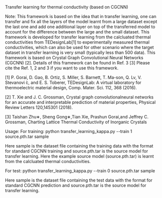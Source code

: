 Transfer learning for thermal conductivity (based on CGCNN)

Note: This framework is based on the idea that in transfer learning, one can transfer and fix all the layers of the model learnt from a large dataset except the last one and add one additional layer on top of the transferred model to account for the difference between the large and the small dataset. This framework is developed for transfer learning from the calcluated thermal conductivities from TEDesignLab[1] to experimentally measured thermal conductivities, which can also be used for other scenario where the target dataset in transfer learning is very small (typically less than 500 data). This framework is based on Crystal Graph Convolutional Neural Networks (CGCNN) [2]. Details of this framework can be found in Ref. 3 [3] Please cite the Ref. 1, 2 and 3 if you want to use this framework. 

[1]  P. Gorai, D. Gao, B. Ortiz, S. Miller, S. Barnett, T. Ma-son, Q. Lv, V. Stevanovi ́c, and E. S. Toberer, 
TEDesignLab: A virtual laboratory for thermoelectric material design, Comp. Mater. Sci. 112, 368 (2016).

[2]  T. Xie and J. C. Grossman, Crystal graph convolutionalneural networks for an accurate and interpretable prediction of material properties, Physical Review Letters 120,145301 (2018).

[3]  Taishan Zhu∗, Sheng Gong∗,Tian Xie, Prashun Gorai,and Jeffrey C. Grossman, Charting Lattice Thermal Conductivity of Inorganic Crystals 

Usage:
For training: python transfer_learning_kappa.py --train 1 source.pth.tar sample

Here sample is the dataset file containing the training data with the format for standard CGCNN training and source.pth.tar is the source model for transfer learning. Here the example source model (source.pth.tar) is learnt from the calcluated thermal conductivities. 

For test: python transfer_learning_kappa.py --train 0 source.pth.tar sample

Here sample is the dataset file containing the test data with the format for standard CGCNN prediction and source.pth.tar is the source model for transfer learning. 
